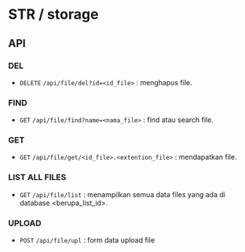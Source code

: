 # STR / storage

## API

### DEL
- `DELETE` `/api/file/del?id=<id_file>` : menghapus file.

### FIND
- `GET` `/api/file/find?name=<nama_file>` : find atau search file.

### GET
- `GET` `/api/file/get/<id_file>.<extention_file>` : mendapatkan file.

### LIST ALL FILES
- `GET` `/api/file/list` : menampilkan semua data files yang ada di database <berupa_list_id>.

### UPLOAD
- `POST` `/api/file/upl` : form data upload file



